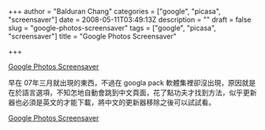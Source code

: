 +++
author = "Balduran Chang"
categories = ["google", "picasa", "screensaver"]
date = 2008-05-11T03:49:13Z
description = ""
draft = false
slug = "google-photos-screensaver"
tags = ["google", "picasa", "screensaver"]
title = "Google Photos Screensaver"

+++


[Google Photos Screensaver](http://pack.google.com/intl/en/screensaver.html)

早在 07年三月就出現的東西，不過在 googla pack 軟體集裡卻沒出現，原因就是在於語言選項，不知怎地自動會跳到中文頁面，花了點功夫才找到方法，似乎更新器也必須是英文的才能下載，將中文的更新器移除之後可以試試看。

[Google Photos Screensaver](http://pack.google.com/intl/en/installer_eula.html?ci_ss=on&hl=en&gl=us)

